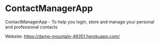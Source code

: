 # ContactManagerApp
ContactManagerApp - To help you login, store and manage your personal and professional contacts

Website: https://damp-mountain-49351.herokuapp.com/
